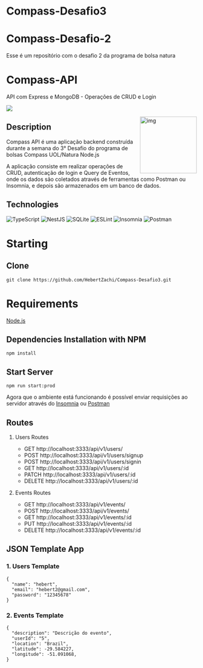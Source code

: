 # Compass-Desafio3
# Compass-Desafio-2
Esse é um repositório com o desafio 2 da programa de bolsa natura


# Compass-API
API com Express e MongoDB - Operações de CRUD e Login

<a href="./LICENSE.md"><img src="https://img.shields.io/badge/license-MIT-blue.svg"></a>

<img src="https://s3.amazonaws.com/gupy5/production/companies/417/career/35254/images/2021-11-05_19-02_logo.png" alt="img" align="right" width="150px">

## Description

Compass API é uma aplicação backend construída durante a semana do 3° Desafio do programa de bolsas Compass UOL/Natura Node.js

A aplicação consiste em realizar operações de CRUD, autenticação de login e Query de Eventos, onde os dados são coletados através de ferramentas como Postman ou Insomnia, e depois são armazenados em um banco de dados.

## Technologies

![TypeScript](https://img.shields.io/badge/typescript-%23007ACC.svg?style=for-the-badge&logo=typescript&logoColor=white)
![NestJS](https://img.shields.io/badge/nestjs-%23E0234E.svg?style=for-the-badge&logo=nestjs&logoColor=white)
![SQLite](https://img.shields.io/badge/sqlite-%2307405e.svg?style=for-the-badge&logo=sqlite&logoColor=white)
![ESLint](https://img.shields.io/badge/ESLint-4B3263?style=for-the-badge&logo=eslint&logoColor=white)
![Insomnia](https://img.shields.io/badge/Insomnia-black?style=flat&logo=insomnia&logoColor=5849BE) 
![Postman](https://img.shields.io/badge/Postman-FF6C37?style=flat&logo=postman&logoColor=white)

# Starting

## Clone
    git clone https://github.com/HebertZachi/Compass-Desafio3.git

# Requirements

[Node.js](https://nodejs.org/en/)
<br>

## Dependencies Installation with NPM
    npm install

## Start Server
    npm run start:prod

Agora que o ambiente está funcionando é possível enviar requisições ao servidor através do [Insomnia](https://insomnia.rest/download) ou [Postman](https://www.postman.com/)

## Routes

1. Users Routes<br>

   - GET http://localhost:3333/api/v1/users/
   - POST http://localhost:3333/api/v1/users/signup
   - POST http://localhost:3333/api/v1/users/signin
   - GET http://localhost:3333/api/v1/users/:id
   - PATCH http://localhost:3333/api/v1/users/:id
   - DELETE http://localhost:3333/api/v1/users/:id


2. Events Routes<br>

   - GET http://localhost:3333/api/v1/events/
   - POST http://localhost:3333/api/v1/events/
   - GET http://localhost:3333/api/v1/events/:id
   - PUT http://localhost:3333/api/v1/events/:id
   - DELETE http://localhost:3333/api/v1/events/:id
   

## JSON Template App

### 1. Users Template
    {
      "name": "hebert",
      "email": "hebert2@gmail.com",
      "password": "12345678"
    } 

### 2. Events Template

    {
      "description": "Descrição do evento",
      "userId": "5",
      "location": "Brazil",
      "latitude": -29.584227,
      "longitude": -51.091068,
    }       
